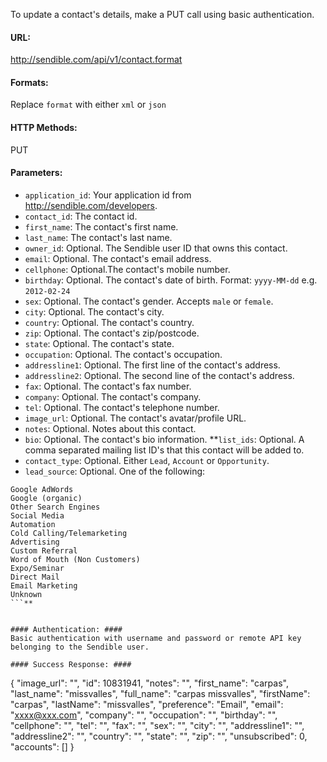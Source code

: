 To update a contact's details, make a PUT call using basic authentication.

#### URL: ####
http://sendible.com/api/v1/contact.format

#### Formats: ####
Replace `format` with either `xml` or `json`

#### HTTP Methods: ####
PUT

#### Parameters: ####
  * `application_id`: Your application id from http://sendible.com/developers.
  * `contact_id`: The contact id.
  * `first_name`: The contact's first name.
  * `last_name`: The contact's last name.
  * `owner_id`: Optional. The Sendible user ID that owns this contact.
  * `email`: Optional. The contact's email address.
  * `cellphone`: Optional.The contact's mobile number.
  * `birthday`: Optional. The contact's date of birth. Format: `yyyy-MM-dd` e.g. `2012-02-24`
  * `sex`: Optional. The contact's gender. Accepts `male` or `female`.
  * `city`: Optional. The contact's city.
  * `country`: Optional. The contact's country.
  * `zip`: Optional. The contact's zip/postcode.
  * `state`: Optional. The contact's state.
  * `occupation`: Optional. The contact's occupation.
  * `addressline1`: Optional. The first line of the contact's address.
  * `addressline2`: Optional. The second line of the contact's address.
  * `fax`: Optional. The contact's fax number.
  * `company`: Optional. The contact's company.
  * `tel`: Optional. The contact's telephone number.
  * `image_url`: Optional. The contact's avatar/profile URL.
  * `notes`: Optional. Notes about this contact.
  * `bio`: Optional. The contact's bio information.
**`list_ids`: Optional. A comma separated mailing list ID's that this contact will be added to.
  * `contact_type`: Optional. Either `Lead`, `Account` or `Opportunity`.
  * `lead_source`: Optional. One of the following:
```
Google AdWords
Google (organic)
Other Search Engines
Social Media
Automation
Cold Calling/Telemarketing
Advertising
Custom Referral
Word of Mouth (Non Customers)
Expo/Seminar
Direct Mail
Email Marketing
Unknown
```**


#### Authentication: ####
Basic authentication with username and password or remote API key belonging to the Sendible user.

#### Success Response: ####
```
  {
        "image_url": "",
        "id": 10831941,
        "notes": "",
        "first_name": "carpas",
        "last_name": "missvalles",
        "full_name": "carpas missvalles",
        "firstName": "carpas",
        "lastName": "missvalles",
        "preference": "Email",
        "email": "xxxx@xxx.com",
        "company": "",
        "occupation": "",
        "birthday": "",
        "cellphone": "",
        "tel": "",
        "fax": "",
        "sex": "",
        "city": "",
        "addressline1": "",
        "addressline2": "",
        "country": "",
        "state": "",
        "zip": "",
        "unsubscribed": 0,
        "accounts": []
    }
    
```
